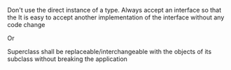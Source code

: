 Don't use the direct instance of a type. Always accept an interface so that the It is easy to accept
another implementation of the interface without any code change


Or

Superclass shall be replaceable/interchangeable with the objects of its subclass without breaking the application
